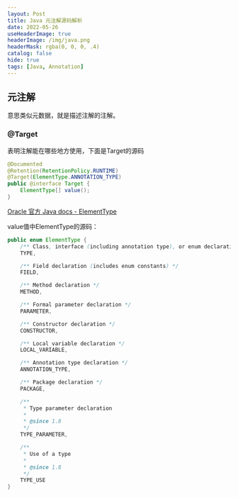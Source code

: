 ```yaml
---
layout: Post
title: Java 元注解源码解析
date: 2022-05-26
useHeaderImage: true
headerImage: /img/java.png
headerMask: rgba(0, 0, 0, .4)
catalog: false
hide: true
tags: [Java, Annotation]
---
```


## 元注解

意思类似元数据，就是描述注解的注解。

### @Target

表明注解能在哪些地方使用，下面是Target的源码

```java
@Documented
@Retention(RetentionPolicy.RUNTIME)
@Target(ElementType.ANNOTATION_TYPE)
public @interface Target {
    ElementType[] value();
}
```

[Oracle 官方 Java docs - ElementType](https://docs.oracle.com/en/java/javase/17/docs/api/java.base/java/lang/annotation/ElementType.html)

value值中ElementType的源码：

```java
public enum ElementType {
    /** Class, interface (including annotation type), or enum declaration */
    TYPE,

    /** Field declaration (includes enum constants) */
    FIELD,

    /** Method declaration */
    METHOD,

    /** Formal parameter declaration */
    PARAMETER,

    /** Constructor declaration */
    CONSTRUCTOR,

    /** Local variable declaration */
    LOCAL_VARIABLE,

    /** Annotation type declaration */
    ANNOTATION_TYPE,

    /** Package declaration */
    PACKAGE,

    /**
     * Type parameter declaration
     *
     * @since 1.8
     */
    TYPE_PARAMETER,

    /**
     * Use of a type
     *
     * @since 1.8
     */
    TYPE_USE
}
```

